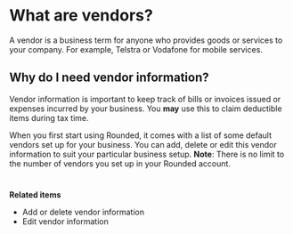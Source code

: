 # What are vendors?

A vendor is a business term for anyone who provides goods or services to your company. For example, Telstra or Vodafone for mobile services. 

## Why do I need vendor information?
Vendor information is important to keep track of bills or invoices issued or expenses incurred by your business. You **may** use this to claim deductible items during tax time.

When you first start using Rounded, it comes with a list of some default vendors set up for your business. You can add, delete or edit this vendor information to suit your particular business setup. 
**Note**: There is no limit to the number of vendors you set up in your Rounded account. 
# 


**Related items**
* Add or delete vendor information
* Edit vendor information


